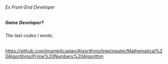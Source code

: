 ###### Ex Front-End Developer
##### Game Developer?

###### The last codes I wrote;
https://github.com/imamkilicaslan/Algorithms/tree/master/Mathematical%20Algorithms/Prime%20Numbers%20Algorithm

